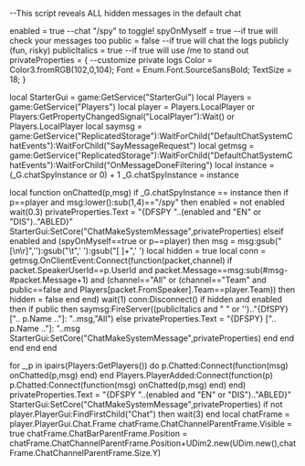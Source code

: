 --This script reveals ALL hidden messages in the default chat

enabled = true --chat "/spy" to toggle!
spyOnMyself = true --if true will check your messages too
public = false --if true will chat the logs publicly (fun, risky)
publicItalics = true --if true will use /me to stand out
privateProperties = { --customize private logs
    Color = Color3.fromRGB(102,0,104); 
    Font = Enum.Font.SourceSansBold;
    TextSize = 18;
}


local StarterGui = game:GetService("StarterGui")
local Players = game:GetService("Players")
local player = Players.LocalPlayer or Players:GetPropertyChangedSignal("LocalPlayer"):Wait() or Players.LocalPlayer
local saymsg = game:GetService("ReplicatedStorage"):WaitForChild("DefaultChatSystemChatEvents"):WaitForChild("SayMessageRequest")
local getmsg = game:GetService("ReplicatedStorage"):WaitForChild("DefaultChatSystemChatEvents"):WaitForChild("OnMessageDoneFiltering")
local instance = (_G.chatSpyInstance or 0) + 1
_G.chatSpyInstance = instance

local function onChatted(p,msg)
    if _G.chatSpyInstance == instance then
        if p==player and msg:lower():sub(1,4)=="/spy" then
            enabled = not enabled
            wait(0.3)
            privateProperties.Text = "{DFSPY "..(enabled and "EN" or "DIS").."ABLED}"
            StarterGui:SetCore("ChatMakeSystemMessage",privateProperties)
        elseif enabled and (spyOnMyself==true or p~=player) then
            msg = msg:gsub("[\n\r]",''):gsub("\t",' '):gsub("[ ]+",' ')
            local hidden = true
            local conn = getmsg.OnClientEvent:Connect(function(packet,channel)
                if packet.SpeakerUserId==p.UserId and packet.Message==msg:sub(#msg-#packet.Message+1) and (channel=="All" or (channel=="Team" and public==false and Players[packet.FromSpeaker].Team==player.Team)) then
                    hidden = false
                end
            end)
            wait(1)
            conn:Disconnect()
            if hidden and enabled then
                if public then
                    saymsg:FireServer((publicItalics and " " or '').."{DfSPY} [".. p.Name .."]: "..msg,"All")
                else
                    privateProperties.Text = "{DFSPY} [".. p.Name .."]: "..msg
                    StarterGui:SetCore("ChatMakeSystemMessage",privateProperties)
                end
            end
        end
    end
end

for _,p in ipairs(Players:GetPlayers()) do
    p.Chatted:Connect(function(msg) onChatted(p,msg) end)
end
Players.PlayerAdded:Connect(function(p)
    p.Chatted:Connect(function(msg) onChatted(p,msg) end)
end)
privateProperties.Text = "{DFSPY "..(enabled and "EN" or "DIS").."ABLED}"
StarterGui:SetCore("ChatMakeSystemMessage",privateProperties)
if not player.PlayerGui:FindFirstChild("Chat") then wait(3) end
local chatFrame = player.PlayerGui.Chat.Frame
chatFrame.ChatChannelParentFrame.Visible = true
chatFrame.ChatBarParentFrame.Position = chatFrame.ChatChannelParentFrame.Position+UDim2.new(UDim.new(),chatFrame.ChatChannelParentFrame.Size.Y)

